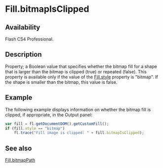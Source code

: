 # Fill.bitmapIsClipped

## Availability

Flash CS4 Professional.

## Description

Property; a Boolean value that specifies whether the bitmap fill for a shape that is larger than the bitmap is clipped (true) or repeated (false). This property is available only if the value of the [Fill.style](../Fill_object/Fill9.md) property is "bitmap". If the shape is smaller than the bitmap, this value is false.

## Example

The following example displays information on whether the bitmap fill is clipped, if appropriate, in the Output panel:

```javascript
var fill = fl.getDocumentDOM().getCustomFill();
if (fill.style == "bitmap")
    fl.trace("Fill image is clipped: " + fill.bitmapIsClipped);
```

## See also

[Fill.bitmapPath](../Fill_object/Fill1.md)
